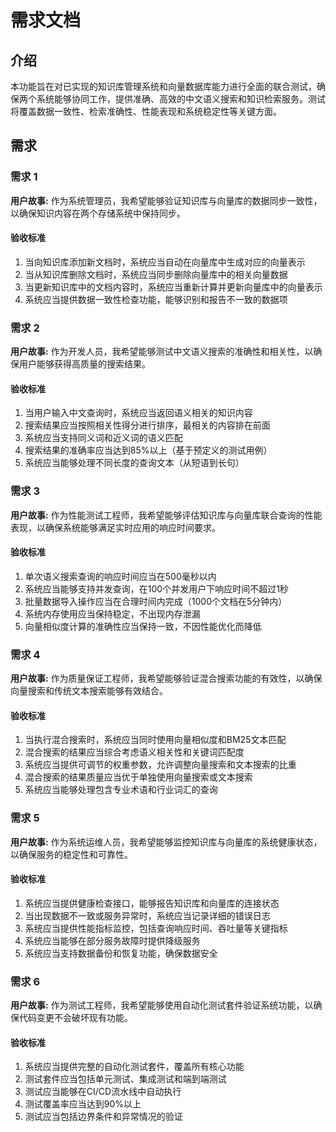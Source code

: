 # 需求文档

## 介绍

本功能旨在对已实现的知识库管理系统和向量数据库能力进行全面的联合测试，确保两个系统能够协同工作，提供准确、高效的中文语义搜索和知识检索服务。测试将覆盖数据一致性、检索准确性、性能表现和系统稳定性等关键方面。

## 需求

### 需求 1

**用户故事:** 作为系统管理员，我希望能够验证知识库与向量库的数据同步一致性，以确保知识内容在两个存储系统中保持同步。

#### 验收标准

1. 当向知识库添加新文档时，系统应当自动在向量库中生成对应的向量表示
2. 当从知识库删除文档时，系统应当同步删除向量库中的相关向量数据
3. 当更新知识库中的文档内容时，系统应当重新计算并更新向量库中的向量表示
4. 系统应当提供数据一致性检查功能，能够识别和报告不一致的数据项

### 需求 2

**用户故事:** 作为开发人员，我希望能够测试中文语义搜索的准确性和相关性，以确保用户能够获得高质量的搜索结果。

#### 验收标准

1. 当用户输入中文查询时，系统应当返回语义相关的知识内容
2. 搜索结果应当按照相关性得分进行排序，最相关的内容排在前面
3. 系统应当支持同义词和近义词的语义匹配
4. 搜索结果的准确率应当达到85%以上（基于预定义的测试用例）
5. 系统应当能够处理不同长度的查询文本（从短语到长句）

### 需求 3

**用户故事:** 作为性能测试工程师，我希望能够评估知识库与向量库联合查询的性能表现，以确保系统能够满足实时应用的响应时间要求。

#### 验收标准

1. 单次语义搜索查询的响应时间应当在500毫秒以内
2. 系统应当能够支持并发查询，在100个并发用户下响应时间不超过1秒
3. 批量数据导入操作应当在合理时间内完成（1000个文档在5分钟内）
4. 系统内存使用应当保持稳定，不出现内存泄漏
5. 向量相似度计算的准确性应当保持一致，不因性能优化而降低

### 需求 4

**用户故事:** 作为质量保证工程师，我希望能够验证混合搜索功能的有效性，以确保向量搜索和传统文本搜索能够有效结合。

#### 验收标准

1. 当执行混合搜索时，系统应当同时使用向量相似度和BM25文本匹配
2. 混合搜索的结果应当综合考虑语义相关性和关键词匹配度
3. 系统应当提供可调节的权重参数，允许调整向量搜索和文本搜索的比重
4. 混合搜索的结果质量应当优于单独使用向量搜索或文本搜索
5. 系统应当能够处理包含专业术语和行业词汇的查询

### 需求 5

**用户故事:** 作为系统运维人员，我希望能够监控知识库与向量库的系统健康状态，以确保服务的稳定性和可靠性。

#### 验收标准

1. 系统应当提供健康检查接口，能够报告知识库和向量库的连接状态
2. 当出现数据不一致或服务异常时，系统应当记录详细的错误日志
3. 系统应当提供性能指标监控，包括查询响应时间、吞吐量等关键指标
4. 系统应当能够在部分服务故障时提供降级服务
5. 系统应当支持数据备份和恢复功能，确保数据安全

### 需求 6

**用户故事:** 作为测试工程师，我希望能够使用自动化测试套件验证系统功能，以确保代码变更不会破坏现有功能。

#### 验收标准

1. 系统应当提供完整的自动化测试套件，覆盖所有核心功能
2. 测试套件应当包括单元测试、集成测试和端到端测试
3. 测试应当能够在CI/CD流水线中自动执行
4. 测试覆盖率应当达到90%以上
5. 测试应当包括边界条件和异常情况的验证